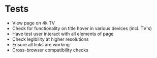 # Tests

- View page on 4k TV
- Check for functionality on title hover in various devices (incl. TV's)
- Have test user interact with all elements of page
- Check legibility at higher resolutions
- Ensure all links are working
- Cross-browser compatibility checks